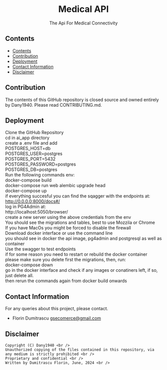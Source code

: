 <h1 align="center">Medical API</h1>
<p align="center">The Api For Medical Connectivity</p>

## Contents

- [Contents](#contents)
- [Contribution](#contribution)
- [Deployment](#deployment)
- [Contact Information](#contact-information)
- [Disclaimer](#disclaimer)


## Contribution

The contents of this GitHub repository is closed source and owned entirely by Dany1940.  Please read CONTRIBUTING.md.

## Deployment

Clone the GitHub Repository <br />
cd in ai_app directory <br />
create a .env file and add <br />
POSTGRES_HOST=db <br />
POSTGRES_USER=postgres <br />
POSTGRES_PORT=5432 <br />
POSTGRES_PASSWORD=postgres <br />
POSTGRES_DB=postgres <br />
Run the following commands env: <br />
 docker-compose build <br />
 docker-compose run web alembic upgrade head <br />
 docker-compose up <br />
if everything succesful you can find the sqagger with the endpoints at: <br />
http://0.0.0.0:8000/docs#/ <br />
log in PG4Admin at: <br />
http://localhost:5050/browser/ <br />
create a new server using the above credentials from the env <br />
You should see the migrations and tables, best to use Mozzila or Chrome <br />
If you have MacOs you might be forced to disable the firewall <br />
Download docker interface or use the command line <br />
you should see in docker the api image, pg4admin and postgresql as well as container <br />
Use the swagger to test endpoints <br />
if for some reason you need to restart or rebuild the docker container <br />
please make sure you delete first the migrations, then,  run: <br />
docker-compose down <br />
go in the docker interface and check if any images or conatiners left, if so, just delete all. <br />
then rerun the commands again from docker build onwards <br />









## Contact Information <br />

For any queries about this project, please contact. <br />

- Florin Dumitrascu <gsecomerce@gmail.com> <br />

## Disclaimer <br />

```
Copyright (C) Dany1940 <br />
Unauthorized copying of the files contained in this repository, via any medium is strictly prohibited <br />
Proprietary and confidential <br />
Written by Dumitrascu Florin, June, 2024 <br />
```

